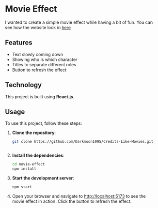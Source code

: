 # Movie Effect

I wanted to create a simple movie effect while having a bit of fun.
You can see how the website look in [here](https://credits-like-movies-4urj.vercel.app/)
## Features
- Text slowly coming down
- Showing who is which character
- Titles to separate different roles
- Button to refresh the effect

## Technology
This project is built using **React.js**.

## Usage

To use this project, follow these steps:

1. **Clone the repository**:
    ```bash
    git clone https://github.com/Darkmoon1995/Credits-Like-Movies.git   
  

2. **Install the dependencies**:
    ```bash
    cd movie-effect
    npm install
    ```

3. **Start the development server**:
    ```bash
    npm start
    ```

4. Open your browser and navigate to [http://localhost:5173](http://localhost:5173) to see the movie effect in action.
   Click the button to refresh the effect.


